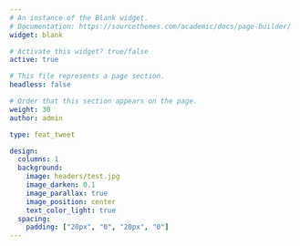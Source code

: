 ```yaml
---
# An instance of the Blank widget.
# Documentation: https://sourcethemes.com/academic/docs/page-builder/
widget: blank

# Activate this widget? true/false
active: true

# This file represents a page section.
headless: false

# Order that this section appears on the page.
weight: 30
author: admin

type: feat_tweet

design:
  columns: 1
  background:
    image: headers/test.jpg
    image_darken: 0.1
    image_parallax: true
    image_position: center
    text_color_light: true
  spacing:
    padding: ["20px", "0", "20px", "0"]
---
```

